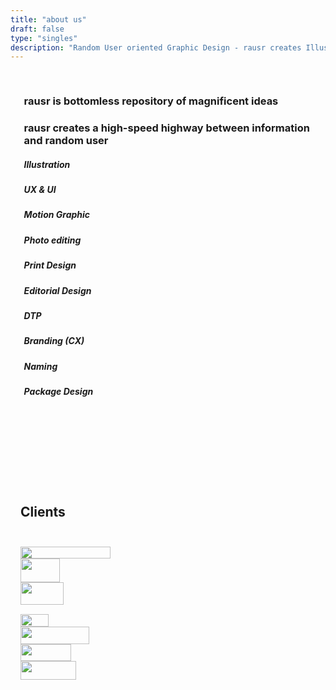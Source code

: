 ```yaml
---
title: "about us"
draft: false
type: "singles"
description: "Random User oriented Graphic Design - rausr creates Illustrations, UX & UI designs, Motion Graphics, Print Designs, Editorial Designs and more."
---
```


<div style="margin: auto; padding: 1rem; flex: 1 0 auto;">

<div class="row justify-content-md-center mb-4" style="margin-left: 0.35rem !important; margin-right: 0.35rem !important;">
<h3><strong>rausr</strong> is bottomless repository of magnificent ideas</h3>
</div>

<div class="row justify-content-md-center mb-5" style="margin-left: 0.35rem !important; margin-right: 0.35rem !important;">
<h3><strong>rausr</strong> creates a high-speed highway between information and random user</h3>
</div>

<div class="row justify-content-md-center" style="margin-bottom: 8rem !important;margin-left: 0.35rem !important; margin-right: 0.35rem !important;">

<div class="card text-center">
  <div class="card-body">
    <h5 class="card-title">Illustration</h5>
  </div>
</div>

<div class="card text-center">
  <div class="card-body">
    <h5 class="card-title">UX & UI</h5>
  </div>
</div>

<div class="card text-center">
  <div class="card-body">
    <h5 class="card-title">Motion Graphic</h5>
  </div>
</div>

<div class="card text-center">
  <div class="card-body">
    <h5 class="card-title">Photo editing</h5>
  </div>
</div>

<div class="card text-center">
  <div class="card-body">
    <h5 class="card-title">Print Design</h5>
  </div>
</div>

<div class="card text-center">
  <div class="card-body">
    <h5 class="card-title">Editorial Design</h5>
  </div>
</div>

<div class="card text-center">
  <div class="card-body">
    <h5 class="card-title">DTP</h5>
  </div>
</div>

<div class="card text-center">
  <div class="card-body">
    <h5 class="card-title">Branding (CX)</h5>
  </div>
</div>

<div class="card text-center">
  <div class="card-body">
    <h5 class="card-title">Naming</h5>
  </div>
</div>

<div class="card text-center">
  <div class="card-body">
    <h5 class="card-title">Package Design</h5>
  </div>
</div>

</div>


<div class="container-heading mb-5">
	<div class="head-icon my-1">
		<img class="client-img" src="/svg/head-icon.svg" width="48px" height="15px">
	</div>
    <h2>Clients</h2>
    <div class="head-arrow my-1">
		<img class="client-img" src="/svg/arrow-icon.svg" width="12px" height="25px">
	</div>
</div>


<div class="row d-flex" style="margin-bottom: 5rem !important;">

  <div class="col-auto" style="margin: auto !important;">
    <img class="client-img" src="/svg/konica-minolta.svg" width="144px" height="19px">
  </div>

  <div class="col-auto" style="margin: auto !important;">
    <img class="client-img" src="/svg/cnb.svg" width="63px" height="38px">
  </div>

  <div class="col-auto" style="margin: auto !important;">
    <img class="client-img" src="/svg/betsys.svg" width="69px" height="36px">
  </div>

  <div class="col-auto" style="margin: auto !important;">
    <img class="client-img" src="/svg/zentiva.svg" width="87px" height="15px">
  </div>

  <div class="col-auto" style="margin: auto !important;">
    <img class="client-img" src="/svg/ibl.svg" width="45px" height="20px">
  </div>

  <div class="col-auto" style="margin: auto !important;">
    <img class="client-img" src="/svg/slsp.svg" width="110px" height="28px">
  </div>

  <div class="col-auto" style="margin: auto !important;">
    <img class="client-img" src="/svg/takeda.svg" width="81px" height="27px">
  </div>

  <div class="col-auto" style="margin: auto !important;">
    <img class="client-img" src="/svg/bollore.svg" width="89px" height="30px">
  </div>

</div>
</div>

